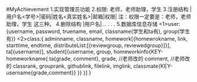 #MyAchievement
1.实现管理员功能
2.权限: 老师，老师助理，学生
3.注册结构
  |用户名<学号>|密码|姓名<真实姓名>|邮箱|权限|
  注：权限一定要是：老师，老师助理，学生  这三种。
4.删除结构
  |用户名|...
  .
  .
  .
5.数据库信息存储
 <1>user:{username, password, truename, email, classname(学生和ta有), group(学生有)}
 <2>class:{
    adminname, 
    classname, 
    homework[{homewrokname, link, starttime, endtime, distributeList:[{reviewgroup, reviewedgroup}]}], 
    ta[{username}], 
    student[{username, 
              group, 
              homeworkinfo{KEY-homeworkname{
                  ta{grade, comment}, 
                  grade, //老师改的
                  comment, //老师改的
                  classrank, 
                  grouprank,
                  githublink, 
                  filelink, 
                  imglink,
                  classmate{KEY-username{grade,comment}}
              }}
            }]
    }